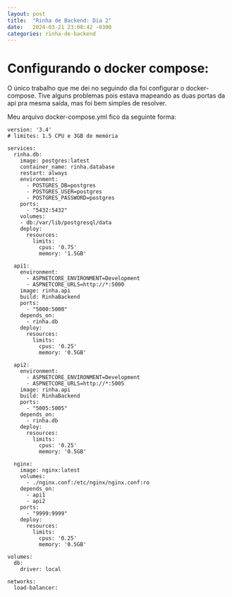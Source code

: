 ```yaml
---
layout: post
title:  "Rinha de Backend: Dia 2"
date:   2024-03-21 23:08:42 -0300
categories: rinha-de-backend
---
```


# Configurando o docker compose:

O único trabalho que me dei no seguindo dia foi configurar o docker-compose.
Tive alguns problemas pois estava mapeando as duas portas da api pra mesma saída, mas foi bem simples de resolver.

Meu arquivo docker-compose.yml fico da seguinte forma:


``` 
version: '3.4'
# limites: 1.5 CPU e 3GB de memória

services:
  rinha.db:
    image: postgres:latest
    container_name: rinha.database
    restart: always
    environment:
      - POSTGRES_DB=postgres
      - POSTGRES_USER=postgres
      - POSTGRES_PASSWORD=postgres
    ports:
      - "5432:5432"
    volumes:
    - db:/var/lib/postgresql/data
    deploy:
      resources:
        limits:
          cpus: '0.75'
          memory: '1.5GB'

  api1:
    environment:
      - ASPNETCORE_ENVIRONMENT=Development
      - ASPNETCORE_URLS=http://*:5000
    image: rinha.api
    build: RinhaBackend
    ports:
      - "5000:5000"
    depends_on:
      - rinha.db  
    deploy:
      resources:
        limits:
          cpus: '0.25'
          memory: '0.5GB'

  api2:
    environment:
      - ASPNETCORE_ENVIRONMENT=Development
      - ASPNETCORE_URLS=http://*:5005
    image: rinha.api
    build: RinhaBackend
    ports:
      - "5005:5005"
    depends_on:
      - rinha.db  
    deploy:
      resources:
        limits:
          cpus: '0.25'
          memory: '0.5GB'

  nginx:
    image: nginx:latest
    volumes:
      - ./nginx.conf:/etc/nginx/nginx.conf:ro
    depends_on:
      - api1
      - api2
    ports:
      - "9999:9999"
    deploy:
      resources:
        limits:
          cpus: '0.25'
          memory: '0.5GB'

volumes:
  db:
    driver: local

networks:
  load-balancer:

```